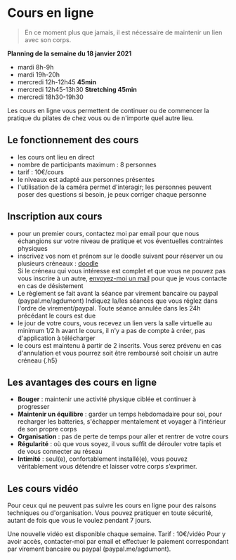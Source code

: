 # Cours en ligne

> En ce moment plus que jamais, il est nécessaire de maintenir un lien avec son corps.

**Planning de la semaine du 18 janvier 2021**

- mardi 8h-9h
- mardi 19h-20h
- mercredi 12h-12h45 **45min**
- mercredi 12h45-13h30 **Stretching 45min**
- mercredi 18h30-19h30

Les cours en ligne vous permettent de continuer ou de commencer la pratique du pilates de chez vous ou de n'importe quel autre lieu.

## Le fonctionnement des cours 

- les cours ont lieu en direct
- nombre de participants maximum : 8 personnes
- tarif : 10€/cours
- le niveaux est adapté aux personnes présentes
- l'utilisation de la caméra permet d'interagir; les personnes peuvent poser des questions si besoin, je peux corriger chaque personne

## Inscription aux cours 

- pour un premier cours, contactez moi par email pour que nous échangions sur votre niveau de pratique et vos éventuelles contraintes physiques
- inscrivez vos nom et prénom sur le doodle suivant pour réserver un ou plusieurs créneaux : [doodle](https://doodle.com/poll/9g7zuxksiwrcqxfz?utm_source=poll&utm_medium=link)  
Si le créneau qui vous intéresse est complet et que vous ne pouvez pas vous inscrire à un autre, [envoyez-moi un mail](mailto:pilates@anne-gabrielle.com) pour que je vous contacte en cas de désistement
- Le règlement se fait avant la séance par virement bancaire ou paypal (paypal.me/agdumont)
Indiquez la/les séances que vous réglez dans l'ordre de virement/paypal.
Toute séance annulée dans les 24h précédant le cours est due
- le jour de votre cours, vous recevez un lien vers la salle virtuelle au minimum 1/2 h avant le cours, il n'y a pas de compte à créer, pas d'application à télécharger
- le cours est maintenu à partir de 2 inscrits. Vous serez prévenu en cas d'annulation et vous pourrez soit être remboursé soit choisir un autre créneau
{.h5}

## Les avantages des cours en ligne

- **Bouger** : maintenir une activité physique ciblée et continuer à progresser
- **Maintenir un équilibre** : garder un temps hebdomadaire pour soi, pour recharger les batteries, s'échapper mentalement et voyager à l'intérieur de son propre corps 
- **Organisation** : pas de perte de temps pour aller et rentrer de votre cours
- **Régularité** : où que vous soyez, il vous suffit de dérouler votre tapis et de vous connecter au réseau
- **Intimité** : seul(e), confortablement installé(e), vous pouvez véritablement vous détendre et laisser votre corps s’exprimer.


## Les cours vidéo

Pour ceux qui ne peuvent pas suivre les cours en ligne pour des raisons techniques ou d'organisation. 
Vous pouvez pratiquer en toute sécurité, autant de fois que vous le voulez pendant 7 jours.

Une nouvelle vidéo est disponible chaque semaine.
Tarif : 10€/vidéo
Pour y avoir accès, contacter-moi par email et effectuer le paiement correspondant par virement bancaire ou paypal (paypal.me/agdumont).
